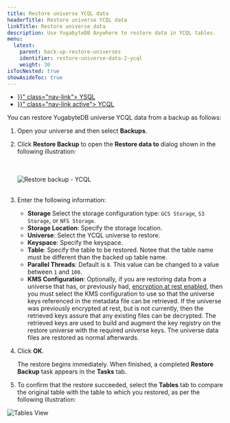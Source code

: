 ```yaml
---
title: Restore universe YCQL data
headerTitle: Restore universe YCQL data
linkTitle: Restore universe data
description: Use YugabyteDB Anywhere to restore data in YCQL tables.
menu:
  latest:
    parent: back-up-restore-universes
    identifier: restore-universe-data-2-ycql
    weight: 30
isTocNested: true
showAsideToc: true
---
```


<ul class="nav nav-tabs-alt nav-tabs-yb">

  <li >
    <a href="{{< relref "./ysql.md" >}}" class="nav-link">
      <i class="icon-postgres" aria-hidden="true"></i>
      YSQL
    </a>
  </li>

  <li >
    <a href="{{< relref "./ycql.md" >}}" class="nav-link active">
      <i class="icon-cassandra" aria-hidden="true"></i>
      YCQL
    </a>
  </li>

</ul>

You can restore YugabyteDB universe YCQL data from a backup as follows:

1. Open your universe and then select **Backups**.

2. Click **Restore Backup** to open the **Restore data to** dialog shown in the following illustration:

    <br/><br/>
    ![Restore backup - YCQL](/images/yp/restore-universe-data-ycql.png)<br><br>

3. Enter the following information:

    - **Storage** Select the storage configuration type: `GCS Storage`, `S3 Storage`, or `NFS Storage`.
    - **Storage Location**: Specify the storage location.
    - **Universe**: Select the YCQL universe to restore.
    - **Keyspace**: Specify the keyspace.
    - **Table**: Specify the table to be restored. Notee that the table name must be different than the backed up table name.
    - **Parallel Threads**: Default is `8`. This value can be changed to a value between `1` and `100`.
    - **KMS Configuration**: Optionally, if you are restoring data from a universe that has, or previously had, [encryption at rest enabled](../../../security/enable-encryption-at-rest), then you must select the KMS configuration to use so that the universe keys referenced in the metadata file can be retrieved. If the universe was previously encrypted at rest, but is not currently, then the retrieved keys assure that any existing files can be decrypted. The retrieved keys are used to build and augment the key registry on the restore universe with the required universe keys. The universe data files are restored as normal afterwards.

4. Click **OK**.<br> 

    The restore begins immediately. When finished, a completed **Restore Backup** task appears in the **Tasks** tab.

5. To confirm that the restore succeeded, select the **Tables** tab to compare the original table with the table to which you restored, as per the following illustration:


  ![Tables View](/images/yp/tables-view-ycql.png)
